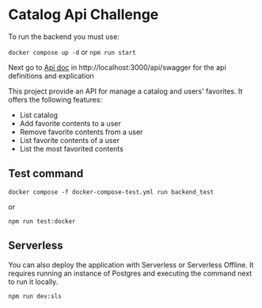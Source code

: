 # Catalog Api Challenge

To run the backend you must use:

`docker compose up -d` or `npm run start`

Next go to [Api doc](http://localhost:3000/api/swagger) in http://localhost:3000/api/swagger for the api definitions and explication

This project provide an API for manage a catalog and users' favorites. It offers the following features:

- List catalog
- Add favorite contents to a user
- Remove favorite contents from a user
- List favorite contents of a user
- List the most favorited contents

## Test command

`docker compose -f docker-compose-test.yml run backend_test`

or

`npm run test:docker`

## Serverless

You can also deploy the application with Serverless or Serverless Offline. It requires running an instance of Postgres and executing the command next to run it locally.

`npm run dev:sls`
